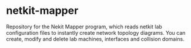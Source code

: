 # netkit-mapper
Repository for the Nekit Mapper program, which reads netkit lab configuration files to instantly create network topology diagrams. You can create, modify and delete lab machines, interfaces and collision domains.
